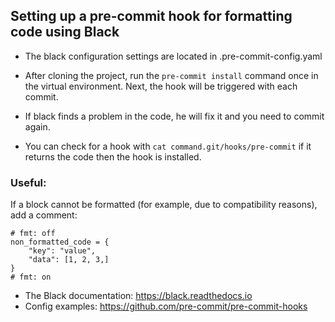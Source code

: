 ## Setting up a pre-commit hook for formatting code using Black

- The black configuration settings are located in .pre-commit-config.yaml

- After cloning the project, run the `pre-commit install` command once in the virtual environment. Next, the hook will be triggered with each commit.

- If black finds a problem in the code, he will fix it and you need to commit again.

- You can check for a hook with `cat command.git/hooks/pre-commit` if it returns the code then the hook is installed.

### Useful:
If a block cannot be formatted (for example, due to compatibility reasons), add a comment:
```
# fmt: off
non_formatted_code = {
    "key": "value",
    "data": [1, 2, 3,]
}
# fmt: on
```

- The Black documentation: https://black.readthedocs.io
- Config examples: https://github.com/pre-commit/pre-commit-hooks